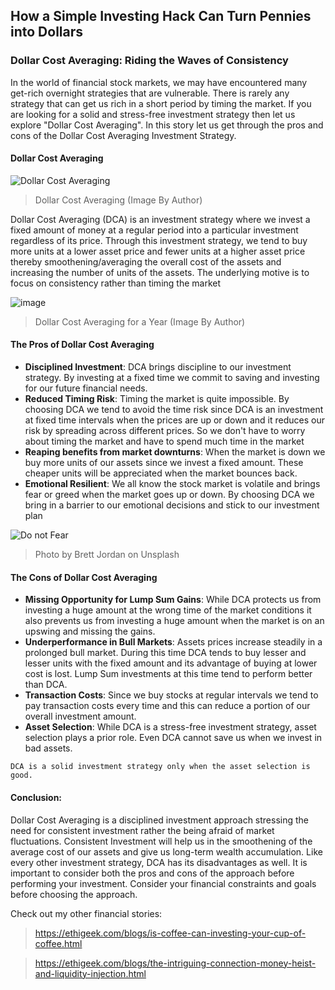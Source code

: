 ## How a Simple Investing Hack Can Turn Pennies into Dollars
### Dollar Cost Averaging: Riding the Waves of Consistency

In the world of financial stock markets, we may have encountered many get-rich overnight strategies that are vulnerable. There is rarely any strategy that can get us rich in a short period by timing the market. If you are looking for a solid and stress-free investment strategy then let us explore "Dollar Cost Averaging". In this story let us get through the pros and cons of the Dollar Cost Averaging Investment Strategy.

#### Dollar Cost Averaging

![Dollar Cost Averaging](https://github.com/ethirajsrinivasan/blogs/assets/7569031/4d049286-2e03-4cf8-8d3a-d7d978fc2520)
> Dollar Cost Averaging (Image By Author)

Dollar Cost Averaging (DCA) is an investment strategy where we invest a fixed amount of money at a regular period into a particular investment regardless of its price. Through this investment strategy, we tend to buy more units at a lower asset price and fewer units at a higher asset price thereby smoothening/averaging the overall cost of the assets and increasing the number of units of the assets. The underlying motive is to focus on consistency rather than timing the market

![image](https://github.com/ethirajsrinivasan/blogs/assets/7569031/5b0d5586-ee8f-4908-9895-d41e69725a81)
> Dollar Cost Averaging for a Year (Image By Author)

#### The Pros of Dollar Cost Averaging
* **Disciplined Investment**: DCA brings discipline to our investment strategy. By investing at a fixed time we commit to saving and investing for our future financial needs.
* **Reduced Timing Risk**: Timing the market is quite impossible. By choosing DCA we tend to avoid the time risk since DCA is an investment at fixed time intervals when the prices are up or down and it reduces our risk by spreading across different prices. So we don't have to worry about timing the market and have to spend much time in the market
* **Reaping benefits from market downturns**: When the market is down we buy more units of our assets since we invest a fixed amount. These cheaper units will be appreciated when the market bounces back.
* **Emotional Resilient**: We all know the stock market is volatile and brings fear or greed when the market goes up or down. By choosing DCA we bring in a barrier to our emotional decisions and stick to our investment plan

![Do not Fear](https://images.unsplash.com/photo-1619273328008-1a33a582f4e6?ixlib=rb-4.0.3&ixid=M3wxMjA3fDB8MHxwaG90by1wYWdlfHx8fGVufDB8fHx8fA%3D%3D&auto=format&fit=crop&w=1674&q=80)
> Photo by Brett Jordan on Unsplash

#### The Cons of Dollar Cost Averaging
* **Missing Opportunity for Lump Sum Gains**: While DCA protects us from investing a huge amount at the wrong time of the market conditions it also prevents us from investing a huge amount when the market is on an upswing and missing the gains.
* **Underperformance in Bull Markets**: Assets prices increase steadily in a prolonged bull market. During this time DCA tends to buy lesser and lesser units with the fixed amount and its advantage of buying at lower cost is lost. Lump Sum investments at this time tend to perform better than DCA.
* **Transaction Costs**: Since we buy stocks at regular intervals we tend to pay transaction costs every time and this can reduce a portion of our overall investment amount.
* **Asset Selection**: While DCA is a stress-free investment strategy, asset selection plays a prior role. Even DCA cannot save us when we invest in bad assets.

`DCA is a solid investment strategy only when the asset selection is good.`

#### Conclusion:
Dollar Cost Averaging is a disciplined investment approach stressing the need for consistent investment rather the being afraid of market fluctuations.  Consistent Investment will help us in the smoothening of the average cost of our assets and give us long-term wealth accumulation. Like every other investment strategy, DCA has its disadvantages as well. It is important to consider both the pros and cons of the approach before performing your investment. Consider your financial constraints and goals before choosing the approach.

Check out my other financial stories:

> https://ethigeek.com/blogs/is-coffee-can-investing-your-cup-of-coffee.html

> https://ethigeek.com/blogs/the-intriguing-connection-money-heist-and-liquidity-injection.html

